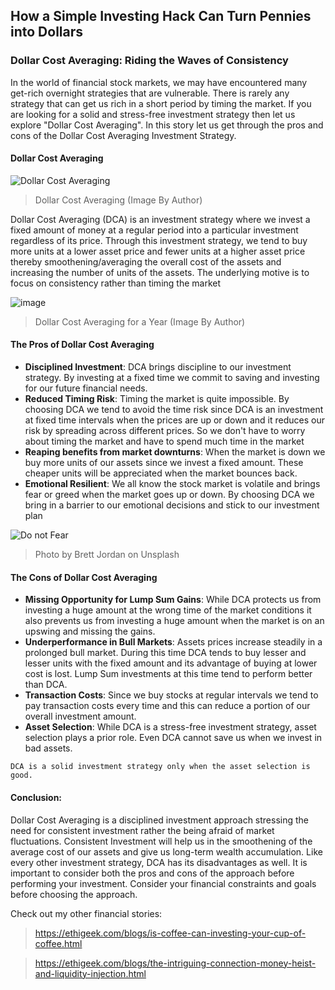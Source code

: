 ## How a Simple Investing Hack Can Turn Pennies into Dollars
### Dollar Cost Averaging: Riding the Waves of Consistency

In the world of financial stock markets, we may have encountered many get-rich overnight strategies that are vulnerable. There is rarely any strategy that can get us rich in a short period by timing the market. If you are looking for a solid and stress-free investment strategy then let us explore "Dollar Cost Averaging". In this story let us get through the pros and cons of the Dollar Cost Averaging Investment Strategy.

#### Dollar Cost Averaging

![Dollar Cost Averaging](https://github.com/ethirajsrinivasan/blogs/assets/7569031/4d049286-2e03-4cf8-8d3a-d7d978fc2520)
> Dollar Cost Averaging (Image By Author)

Dollar Cost Averaging (DCA) is an investment strategy where we invest a fixed amount of money at a regular period into a particular investment regardless of its price. Through this investment strategy, we tend to buy more units at a lower asset price and fewer units at a higher asset price thereby smoothening/averaging the overall cost of the assets and increasing the number of units of the assets. The underlying motive is to focus on consistency rather than timing the market

![image](https://github.com/ethirajsrinivasan/blogs/assets/7569031/5b0d5586-ee8f-4908-9895-d41e69725a81)
> Dollar Cost Averaging for a Year (Image By Author)

#### The Pros of Dollar Cost Averaging
* **Disciplined Investment**: DCA brings discipline to our investment strategy. By investing at a fixed time we commit to saving and investing for our future financial needs.
* **Reduced Timing Risk**: Timing the market is quite impossible. By choosing DCA we tend to avoid the time risk since DCA is an investment at fixed time intervals when the prices are up or down and it reduces our risk by spreading across different prices. So we don't have to worry about timing the market and have to spend much time in the market
* **Reaping benefits from market downturns**: When the market is down we buy more units of our assets since we invest a fixed amount. These cheaper units will be appreciated when the market bounces back.
* **Emotional Resilient**: We all know the stock market is volatile and brings fear or greed when the market goes up or down. By choosing DCA we bring in a barrier to our emotional decisions and stick to our investment plan

![Do not Fear](https://images.unsplash.com/photo-1619273328008-1a33a582f4e6?ixlib=rb-4.0.3&ixid=M3wxMjA3fDB8MHxwaG90by1wYWdlfHx8fGVufDB8fHx8fA%3D%3D&auto=format&fit=crop&w=1674&q=80)
> Photo by Brett Jordan on Unsplash

#### The Cons of Dollar Cost Averaging
* **Missing Opportunity for Lump Sum Gains**: While DCA protects us from investing a huge amount at the wrong time of the market conditions it also prevents us from investing a huge amount when the market is on an upswing and missing the gains.
* **Underperformance in Bull Markets**: Assets prices increase steadily in a prolonged bull market. During this time DCA tends to buy lesser and lesser units with the fixed amount and its advantage of buying at lower cost is lost. Lump Sum investments at this time tend to perform better than DCA.
* **Transaction Costs**: Since we buy stocks at regular intervals we tend to pay transaction costs every time and this can reduce a portion of our overall investment amount.
* **Asset Selection**: While DCA is a stress-free investment strategy, asset selection plays a prior role. Even DCA cannot save us when we invest in bad assets.

`DCA is a solid investment strategy only when the asset selection is good.`

#### Conclusion:
Dollar Cost Averaging is a disciplined investment approach stressing the need for consistent investment rather the being afraid of market fluctuations.  Consistent Investment will help us in the smoothening of the average cost of our assets and give us long-term wealth accumulation. Like every other investment strategy, DCA has its disadvantages as well. It is important to consider both the pros and cons of the approach before performing your investment. Consider your financial constraints and goals before choosing the approach.

Check out my other financial stories:

> https://ethigeek.com/blogs/is-coffee-can-investing-your-cup-of-coffee.html

> https://ethigeek.com/blogs/the-intriguing-connection-money-heist-and-liquidity-injection.html

